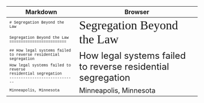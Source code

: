 <table>
  <thead>
    <tr>
      <th>Markdown</th>
      <th>Browser</th>
    </tr>
  </thead>
  <tbody>
    <tr>
      <td>
        <font face="Courier" size="1"> # Segregation Beyond the Law </font>
      </td>
      <td rowspan=2>
        <font face="Georgia, serif" size="6"> Segregation Beyond the Law </font>
      </td>
    </tr>
    <tr>
      <td>
        <font face="Courier" size="1">
          Segregation Beyond the Law
          <br> ========================= <br />
        </font>
      </td>
    </tr>
    <tr>
      <td>
        <font face="Courier" size="1"> ## How legal systems failed
          <br> to reverse residential segregation <br />
        </font>
      </td>
      <td rowspan=2>
        <font size="5"> How legal systems failed to reverse residential segregation </font>
      </td>
    </tr>
    <tr>
      <td>
        <font face="Courier" size="1">
          How legal systems failed
          to reverse <br> residential segregation <br />
          -----------------------------
        </font>
      </td>
    </tr>
    <tr>
      <td>
        <font face="Courier" size="1">
          Minneapolis, Minnesota
        </font>
      </td>
      <td>
        <font size="4"> Minneapolis, Minnesota </font>
      </td>
    </tr>
    <tr>
    </tr>
  </tbody>
</table>

